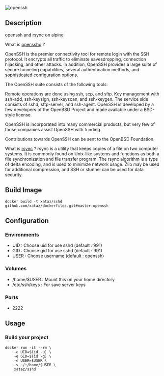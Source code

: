 ![openssh](http://www.openssh.com/)

## Description
openssh and rsync on alpine

What is [opensshd](http://www.openssh.com/) ?

OpenSSH is the premier connectivity tool for remote login with the SSH protocol. It encrypts all traffic to eliminate eavesdropping, connection hijacking, and other attacks. In addition, OpenSSH provides a large suite of secure tunneling capabilities, several authentication methods, and sophisticated configuration options.

The OpenSSH suite consists of the following tools:

Remote operations are done using ssh, scp, and sftp.
Key management with ssh-add, ssh-keysign, ssh-keyscan, and ssh-keygen.
The service side consists of sshd, sftp-server, and ssh-agent.
OpenSSH is developed by a few developers of the OpenBSD Project and made available under a BSD-style license.

OpenSSH is incorporated into many commercial products, but very few of those companies assist OpenSSH with funding.

Contributions towards OpenSSH can be sent to the OpenBSD Foundation.

What is [rsync](https://en.wikipedia.org/wiki/Rsync) ?
rsync is a utility that keeps copies of a file on two computer systems. It is commonly found on Unix-like systems and functions as both a file synchronization and file transfer program. The rsync algorithm is a type of delta encoding, and is used to minimize network usage. Zlib may be used for additional compression, and SSH or stunnel can be used for data security.

## Build Image

```shell
docker build -t xataz/sshd github.com/xataz/dockerfiles.git#master:openssh
```

## Configuration
### Environments
* UID : Choose uid for use sshd (default : 991)
* GID : Choose gid for use sshd (default : 991)
* USER : Choose username (default : openssh)

### Volumes
* /home/$USER : Mount this on your home directory
* /etc/ssh/keys : For save server keys

### Ports
* 2222

## Usage
### Build your project
```shell
docker run -it --rm \
    -e UID=$(id -u) \
    -e GID=$(id -g) \
    -e USER=$USER \
    -v ~/:/home/$USER \
    xataz/sshd
```


